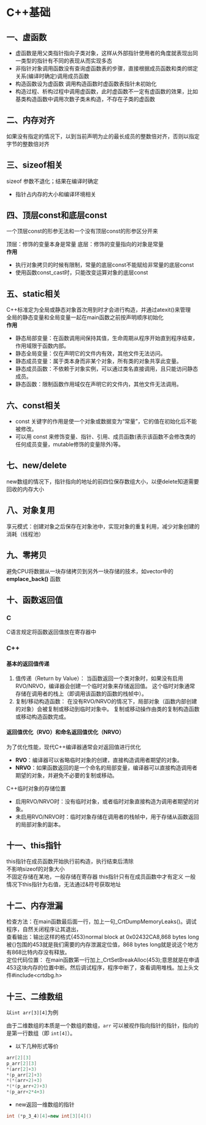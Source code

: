 # C++基础

## 一、虚函数

+ 虚函数是用父类指针指向子类对象，这样从外部指针使用者的角度就表现出同一类型的指针有不同的表现从而实现多态
+ 非指针对象调用函数没有查询虚函数表的步骤，直接根据成员函数和类的绑定关系(编译时确定)调用成员函数  
+ 构造函数设为虚函数 调用构造函数时虚函数表指针未初始化  
+ 构造过程、析构过程中调用虚函数，此时虚函数不一定有虚函数的效果，比如基类构造函数中调用次数子类未构造，不存在子类的虚函数

## 二、内存对齐

如果没有指定的情况下，以到当前声明为止的最长成员的整数倍对齐，否则以指定字节的整数倍对齐

## 三、sizeof相关

sizeof 参数不退化；结果在编译时确定  

+ 指针占内存的大小和编译环境相关

## 四、顶层const和底层const

一个顶层const的形参无法和一个没有顶层const的形参区分开来

顶层：修饰的变量本身是常量
底层：修饰的变量指向的对象是常量  
**作用**  

+ 执行对象拷贝的时候有限制，常量的底层const不能赋给非常量的底层const  
+ 使用函数const_cast时，只能改变运算对象的底层const

## 五、static相关

C++标准定为全局或静态对象首次用到时才会进行构造，并通过atexit()来管理  
全局的静态变量和全局变量一起在main函数之前按声明顺序初始化  
**作用**

+ 静态局部变量：在函数调用间保持其值，生命周期从程序开始直到程序结束，作用域限于函数内部。
+ 静态全局变量：仅在声明它的文件内有效，其他文件无法访问。
+ 静态成员变量：属于类本身而非某个对象，所有类的对象共享此变量。
+ 静态成员函数：不依赖于对象实例，可以通过类名直接调用，且只能访问静态成员。
+ 静态函数：限制函数作用域仅在声明它的文件内，其他文件无法调用。

## 六、const相关

+ const 关键字的作用是使一个对象或数据变为“常量”，它的值在初始化后不能被修改。
+ 可以用 const 来修饰变量、指针、引用、成员函数(表示该函数不会修改类的任何成员变量，mutable修饰的变量除外)等。

## 七、new/delete

new数组的情况下，指针指向的地址的前四位保存数组大小，以便delete知道需要回收的内存大小

## 八、对象复用

享元模式：创建对象之后保存在对象池中，实现对象的重复利用，减少对象创建的消耗（线程池）

## 九、零拷贝

避免CPU将数据从一块存储拷贝到另外一块存储的技术，如vector中的 **emplace_back()** 函数

## 十、函数返回值

### C

C语言规定将函数返回值放在寄存器中

### C++

#### 基本的返回值传递

1. 值传递（Return by Value）：
当函数返回一个类对象时，如果没有启用RVO/NRVO，编译器会创建一个临时对象来存储返回值。
这个临时对象通常存储在调用者的栈上（即调用该函数的函数的栈帧中）。  
2. 复制/移动构造函数：
在没有RVO/NRVO的情况下，局部对象（函数内部创建的对象）会被复制或移动到临时对象中。
复制或移动操作由类的复制构造函数或移动构造函数完成。

#### 返回值优化（RVO）和命名返回值优化（NRVO）

为了优化性能，现代C++编译器通常会对返回值进行优化

+ **RVO**：编译器可以省略临时对象的创建，直接构造调用者期望的对象。  
+ **NRVO**：如果函数返回的是一个命名的局部变量，编译器可以直接构造调用者期望的对象，并避免不必要的复制或移动。  

C++临时对象的存储位置  

+ 启用RVO/NRVO时：没有临时对象，或者临时对象直接构造为调用者期望的对象。
+ 未启用RVO/NRVO时：临时对象存储在调用者的栈帧中，用于存储从函数返回的局部对象的副本。

## 十一、this指针

this指针在成员函数开始执行前构造，执行结束后清除  
不影响sizeof的对象大小  
不固定存储在某地，一般存储在寄存器
this指针只有在成员函数中才有定义
一般情况下this指针为右值，无法通过&符号获取地址

## 十二、内存泄漏

检查方法：在main函数最后面一行，加上一句_CrtDumpMemoryLeaks()。调试程序，自然关闭程序让其退出，  
查看输出：输出这样的格式{453}normal block at 0x02432CA8,868 bytes long  
被{}包围的453就是我们需要的内存泄漏定位值，868 bytes long就是说这个地方有868比特内存没有释放。  
定位代码位置：
在main函数第一行加上_CrtSetBreakAlloc(453);意思就是在申请453这块内存的位置中断。然后调试程序，程序中断了，查看调用堆栈。加上头文件#include<crtdbg.h>

## 十三、二维数组

以`int arr[3][4]`为例

由于二维数组的本质是一个数组的数组，`arr` 可以被视作指向指针的指针，指向的是第一行数组（即 `int[4]`）。

+ 以下几种形式等价  

```c++
arr[2][3]  
p_arr[2][3]  
*(arr[2]+3)  
*(p_arr[2]+3)  
*(*(arr+2)+3)  
*(*(p_arr+2)+3)  
*(p_arr+2*4+3)
```

+ new返回一维数组的指针

```C++
int (*p_3_4)[4]=new int[3][4]()
```
